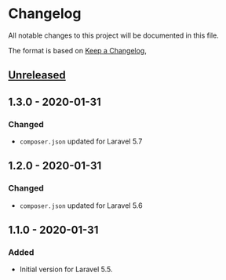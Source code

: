 # Changelog
All notable changes to this project will be documented in this file.

The format is based on [Keep a Changelog](https://keepachangelog.com/en/1.0.0/),

## [Unreleased]

## 1.3.0 - 2020-01-31
### Changed
- `composer.json` updated for Laravel 5.7  

## 1.2.0 - 2020-01-31
### Changed
- `composer.json` updated for Laravel 5.6  

## 1.1.0 - 2020-01-31
### Added
- Initial version for Laravel 5.5.

[Unreleased]: https://github.com/gecche/laravel-policy-builder/compare/v1.3.0...HEAD
[1.2.0]: https://github.com/gecche/laravel-policy-builder/compare/v1.2.0...v1.1.0
[1.3.0]: https://github.com/gecche/laravel-policy-builder/compare/v1.3.0...v1.2.0
